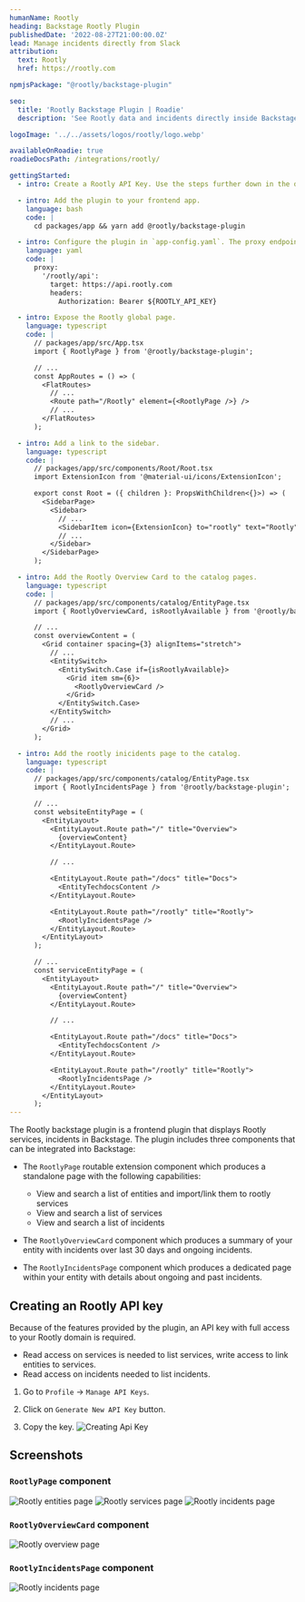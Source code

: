 ```yaml
---
humanName: Rootly
heading: Backstage Rootly Plugin
publishedDate: '2022-08-27T21:00:00.0Z'
lead: Manage incidents directly from Slack
attribution:
  text: Rootly
  href: https://rootly.com

npmjsPackage: "@rootly/backstage-plugin"

seo:
  title: 'Rootly Backstage Plugin | Roadie'
  description: 'See Rootly data and incidents directly inside Backstage.'

logoImage: '../../assets/logos/rootly/logo.webp'

availableOnRoadie: true
roadieDocsPath: /integrations/rootly/

gettingStarted:
  - intro: Create a Rootly API Key. Use the steps further down in the document to do this.

  - intro: Add the plugin to your frontend app.
    language: bash
    code: |
      cd packages/app && yarn add @rootly/backstage-plugin

  - intro: Configure the plugin in `app-config.yaml`. The proxy endpoint described below will allow the frontend to authenticate with Rootly without exposing your API key to users.
    language: yaml
    code: |
      proxy:
        '/rootly/api':
          target: https://api.rootly.com
          headers:
            Authorization: Bearer ${ROOTLY_API_KEY}

  - intro: Expose the Rootly global page.
    language: typescript
    code: |
      // packages/app/src/App.tsx
      import { RootlyPage } from '@rootly/backstage-plugin';

      // ...
      const AppRoutes = () => (
        <FlatRoutes>
          // ...
          <Route path="/Rootly" element={<RootlyPage />} />
          // ...
        </FlatRoutes>
      );

  - intro: Add a link to the sidebar.
    language: typescript
    code: |
      // packages/app/src/components/Root/Root.tsx
      import ExtensionIcon from '@material-ui/icons/ExtensionIcon';

      export const Root = ({ children }: PropsWithChildren<{}>) => (
        <SidebarPage>
          <Sidebar>
            // ...
            <SidebarItem icon={ExtensionIcon} to="rootly" text="Rootly" />
            // ...
          </Sidebar>
        </SidebarPage>
      );

  - intro: Add the Rootly Overview Card to the catalog pages.
    language: typescript
    code: |
      // packages/app/src/components/catalog/EntityPage.tsx
      import { RootlyOverviewCard, isRootlyAvailable } from '@rootly/backstage-plugin';

      // ...
      const overviewContent = (
        <Grid container spacing={3} alignItems="stretch">
          // ...
          <EntitySwitch>
            <EntitySwitch.Case if={isRootlyAvailable}>
              <Grid item sm={6}>
                <RootlyOverviewCard />
              </Grid>
            </EntitySwitch.Case>
          </EntitySwitch>
          // ...
        </Grid>
      );

  - intro: Add the rootly inicidents page to the catalog.
    language: typescript
    code: |
      // packages/app/src/components/catalog/EntityPage.tsx
      import { RootlyIncidentsPage } from '@rootly/backstage-plugin';

      // ...
      const websiteEntityPage = (
        <EntityLayout>
          <EntityLayout.Route path="/" title="Overview">
            {overviewContent}
          </EntityLayout.Route>

          // ...

          <EntityLayout.Route path="/docs" title="Docs">
            <EntityTechdocsContent />
          </EntityLayout.Route>

          <EntityLayout.Route path="/rootly" title="Rootly">
            <RootlyIncidentsPage />
          </EntityLayout.Route>
        </EntityLayout>
      );

      // ...
      const serviceEntityPage = (
        <EntityLayout>
          <EntityLayout.Route path="/" title="Overview">
            {overviewContent}
          </EntityLayout.Route>

          // ...

          <EntityLayout.Route path="/docs" title="Docs">
            <EntityTechdocsContent />
          </EntityLayout.Route>

          <EntityLayout.Route path="/rootly" title="Rootly">
            <RootlyIncidentsPage />
          </EntityLayout.Route>
        </EntityLayout>
      );
---
```


The Rootly backstage plugin is a frontend plugin that displays Rootly services, incidents in Backstage. The plugin includes three components that can be integrated into Backstage:

- The `RootlyPage` routable extension component which produces a standalone page with the following capabilities:
  - View and search a list of entities and import/link them to rootly services
  - View and search a list of services
  - View and search a list of incidents

- The `RootlyOverviewCard` component which produces a summary of your entity with incidents over last 30 days and ongoing incidents.

- The `RootlyIncidentsPage` component which produces a dedicated page within your entity with details about ongoing and past incidents.

## Creating an Rootly API key

Because of the features provided by the plugin, an API key with full access to your Rootly domain is required.
- Read access on services is needed to list services, write access to link entities to services.
- Read access on incidents needed to list incidents.

1. Go to `Profile` -> `Manage API Keys`.

2. Click on `Generate New API Key` button.

3. Copy the key. ![Creating Api Key](./rootly-creating-api-key.webp)


## Screenshots

### `RootlyPage` component

![Rootly entities page](./rootly-entities-page.webp)
![Rootly services page](./rootly-services-page.webp)
![Rootly incidents page](./rootly-incidents-page.webp)

### `RootlyOverviewCard` component

![Rootly overview page](./rootly-entity-overview.webp)

### `RootlyIncidentsPage` component

![Rootly incidents page](./rootly-entity-incidents.webp)
